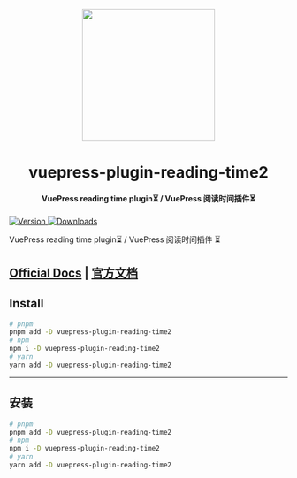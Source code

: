 <!-- markdownlint-disable -->
<p align="center">
  <img width="240" src="https://plugin-reading-time2.vuejs.press/logo.svg" style="text-align: center;">
</p>
<h1 align="center">vuepress-plugin-reading-time2</h1>
<h4 align="center">VuePress reading time plugin⏳ / VuePress 阅读时间插件⏳</h4>

[![Version](https://img.shields.io/npm/v/vuepress-plugin-reading-time2.svg?style=flat-square&logo=npm) ![Downloads](https://img.shields.io/npm/dm/vuepress-plugin-reading-time2.svg?style=flat-square&logo=npm)](https://www.npmjs.com/package/vuepress-plugin-reading-time2)

<!-- markdownlint-restore -->

VuePress reading time plugin⏳ / VuePress 阅读时间插件 ⏳

## [Official Docs](https://plugin-reading-time2.vuejs.press/) | [官方文档](https://plugin-reading-time2.vuejs.press/zh/)

## Install

```bash
# pnpm
pnpm add -D vuepress-plugin-reading-time2
# npm
npm i -D vuepress-plugin-reading-time2
# yarn
yarn add -D vuepress-plugin-reading-time2
```

---

## 安装

```bash
# pnpm
pnpm add -D vuepress-plugin-reading-time2
# npm
npm i -D vuepress-plugin-reading-time2
# yarn
yarn add -D vuepress-plugin-reading-time2
```
